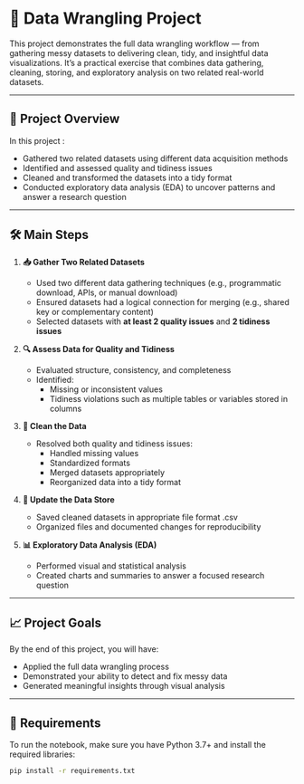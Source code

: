 # 🧹 Data Wrangling Project

This project demonstrates the full data wrangling workflow — from gathering messy datasets to delivering clean, tidy, and insightful data visualizations. It’s a practical exercise that combines data gathering, cleaning, storing, and exploratory analysis on two related real-world datasets.

---

## 📌 Project Overview

In this project :

- Gathered two related datasets using different data acquisition methods
- Identified and assessed quality and tidiness issues
- Cleaned and transformed the datasets into a tidy format
- Conducted exploratory data analysis (EDA) to uncover patterns and answer a research question

---

## 🛠 Main Steps

1. **📥 Gather Two Related Datasets**
   - Used two different data gathering techniques (e.g., programmatic download, APIs, or manual download)
   - Ensured datasets had a logical connection for merging (e.g., shared key or complementary content)
   - Selected datasets with **at least 2 quality issues** and **2 tidiness issues**

2. **🔍 Assess Data for Quality and Tidiness**
   - Evaluated structure, consistency, and completeness
   - Identified:
     - Missing or inconsistent values
     - Tidiness violations such as multiple tables or variables stored in columns

3. **🧼 Clean the Data**
   - Resolved both quality and tidiness issues:
     - Handled missing values
     - Standardized formats
     - Merged datasets appropriately
     - Reorganized data into a tidy format

4. **💾 Update the Data Store**
   - Saved cleaned datasets in appropriate file format .csv
   - Organized files and documented changes for reproducibility

5. **📊 Exploratory Data Analysis (EDA)**
   - Performed visual and statistical analysis
   - Created charts and summaries to answer a focused research question

---

## 📈 Project Goals

By the end of this project, you will have:

- Applied the full data wrangling process
- Demonstrated your ability to detect and fix messy data
- Generated meaningful insights through visual analysis

---

## 🐍 Requirements

To run the notebook, make sure you have Python 3.7+ and install the required libraries:

```bash
pip install -r requirements.txt

